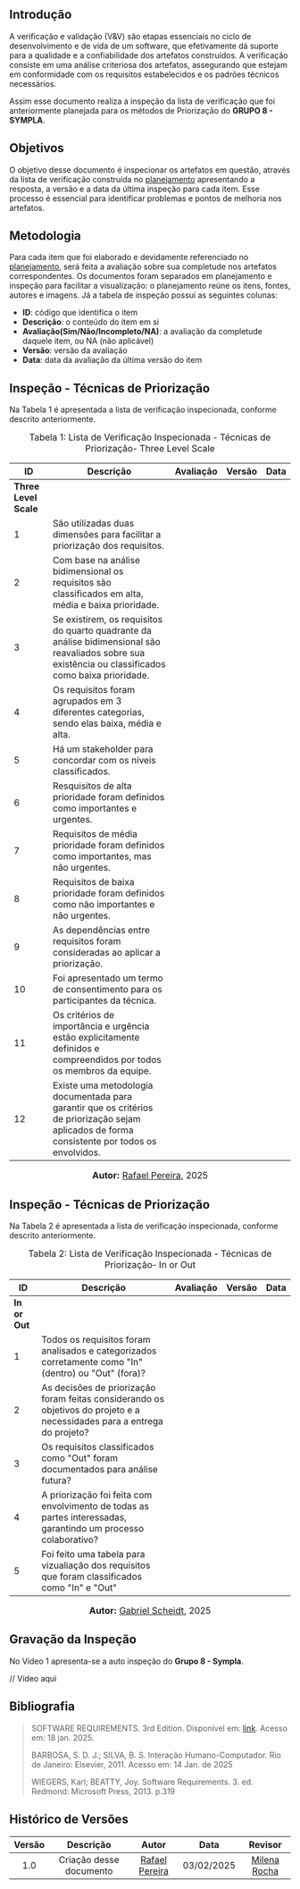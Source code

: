 ## Introdução

A verificação e validação (V&V) são etapas essenciais no ciclo de desenvolvimento e de vida de um software, que efetivamente dá suporte para a qualidade e a confiabilidade dos artefatos construídos. A verificação consiste em uma análise criteriosa dos artefatos, assegurando que estejam em conformidade com os requisitos estabelecidos e os padrões técnicos necessários.

Assim esse documento realiza a inspeção da lista de verificação que foi anteriormente planejada para os métodos de Priorização do **GRUPO 8 - SYMPLA**.

## Objetivos

O objetivo desse documento é inspecionar os artefatos em questão, através da lista de verificação construída no [planejamento](./planejamento.md) apresentando a resposta, a versão e a data da última inspeção para cada item. Esse processo é essencial para identificar problemas e pontos de melhoria nos artefatos.

## Metodologia

Para cada item que foi elaborado e devidamente referenciado no [planejamento](./planejamento.md), será feita a avaliação sobre sua completude nos artefatos correspondentes. Os documentos foram separados em planejamento e inspeção para facilitar a visualização: o planejamento reúne os itens, fontes, autores e imagens. Já a tabela de inspeção possui as seguintes colunas:

 - **ID**: código que identifica o item
 - **Descrição**: o conteúdo do item em si
 - **Avaliação(Sim/Não/Incompleto/NA)**: a avaliação da completude daquele item, ou NA (não aplicável)
 - **Versão**: versão da avaliação
 - **Data**: data da avaliação da última versão do item

## Inspeção - Técnicas de Priorização

Na Tabela 1 é apresentada a lista de verificação inspecionada, conforme descrito anteriormente.

<font size="3"><p style="text-align: center">Tabela 1: Lista de Verificação Inspecionada - Técnicas de Priorização- Three Level Scale</p></font>

| ID | Descrição | Avaliação | Versão | Data |
|----|-----------|-------|-------|--------|
| **Three Level Scale** |
| 1  | São utilizadas duas dimensões para facilitar a priorização dos requisitos. | |||
| 2  | Com base na análise bidimensional os requisitos são classificados em alta, média e baixa prioridade. | |||
| 3  | Se existirem, os requisitos do quarto quadrante da análise bidimensional são reavaliados sobre sua existência ou classificados como baixa prioridade. ||||
| 4  | Os requisitos foram agrupados em 3 diferentes categorias, sendo elas baixa, média e alta. ||||
| 5  | Há um stakeholder para concordar com os níveis classificados. | |||
| 6  | Resquisitos de alta prioridade foram definidos como importantes e urgentes. ||||
| 7  | Requisitos de média prioridade foram definidos como importantes, mas não urgentes. | |||
| 8  | Requisitos de baixa prioridade foram definidos como não importantes e não urgentes. |||
| 9  | As dependências entre requisitos foram consideradas ao aplicar a priorização. ||||
| 10  | Foi apresentado um termo de consentimento para os participantes da técnica. | |||
| 11  | Os critérios de importância e urgência estão explicitamente definidos e compreendidos por todos os membros da equipe. | |||
| 12  |Existe uma metodologia documentada para garantir que os critérios de priorização sejam aplicados de forma consistente por todos os envolvidos. | |||

<font size="3"><p style="text-align: center"><b>Autor:</b> [Rafael Pereira](https://github.com/rafgpereira), 2025</p></font>


## Inspeção - Técnicas de Priorização

Na Tabela 2 é apresentada a lista de verificação inspecionada, conforme descrito anteriormente.

<font size="3"><p style="text-align: center">Tabela 2: Lista de Verificação Inspecionada - Técnicas de Priorização- In or Out</p></font>

| ID | Descrição | Avaliação | Versão | Data |
|----|-----------|-------|-------|--------|
| **In or Out** |
| 1  | Todos os requisitos foram analisados e categorizados corretamente como "In" (dentro) ou "Out" (fora)?  | |||
| 2  | As decisões de priorização foram feitas considerando os objetivos do projeto e a necessidades para a entrega do projeto? | |||
| 3  | Os requisitos classificados como "Out" foram documentados para análise futura? ||||
| 4  | A priorização foi feita com envolvimento de todas as partes interessadas, garantindo um processo colaborativo? ||||
| 5  | Foi feito uma tabela para vizualiação dos requisitos que foram classificados como "In" e "Out" ||||

<font size="3"><p style="text-align: center"><b>Autor:</b> [Gabriel Scheidt](https://github.com/Gxaite), 2025</p></font>

## Gravação da Inspeção

No Vídeo 1 apresenta-se a auto inspeção do **Grupo 8 - Sympla**.

// Vídeo aqui



## **Bibliografia**

> SOFTWARE REQUIREMENTS. 3rd Edition. Disponível em: [link](https://www.booksfree.org/wp-content/uploads/2022/03/Software_Requirements_3rd_Edition_compressed.pdf). Acesso em: 18 jan. 2025.
>
> BARBOSA, S. D. J.; SILVA, B. S. Interação Humano-Computador. Rio de Janeiro: Elsevier, 2011. Acesso em: 14 Jan. de 2025
>
> WIEGERS, Karl; BEATTY, Joy. Software Requirements. 3. ed. Redmond: Microsoft Press, 2013. p.319

## Histórico de Versões

| Versão |          Descrição              |     Autor      |      Data      |   Revisor    |
|:------:|:-------------------------------:|:--------------:|:--------------:|:-------------:|
|  1.0   | Criação desse documento | [Rafael Pereira](https://github.com/rafgpereira) | 03/02/2025 | [Milena Rocha](https://github.com/MilenaFRocha)  |
